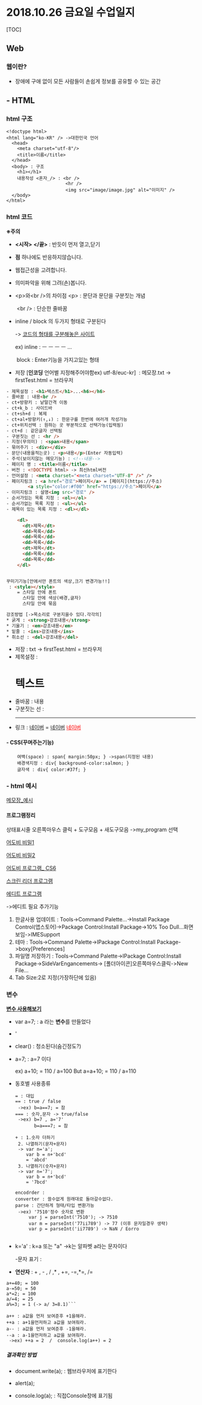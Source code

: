 # 2018.10.26 금요일 수업일지

[TOC]

## Web

### 웹이란?

- 장애에 구애 없이 모든 사람들이 손쉽게 정보를 공유할 수 있는 공간

## - HTML

### html 구조

```html구조
<!doctype html>
<html lang="ko-KR" /> ->대한민국 언어
  <head>
  	<meta charset="utf-8"/>
	<title>이름</title>
  </head>
  <body> : 구조
	<h1></h1>
	내용작성 <혼자_/> : <br />
    				  <hr />
    				  <img src="image/image.jpg" alt="이미지" />
  </body>
</html>    
```



### html 코드

**※주의**

- **<**시작**>** **</**끝**>**​ : 반듯이 먼저 열고,닫기

- **점** 하나에도 반응하지않습니다.

- 웹접근성을 고려합니다.

- 의미파악을 위해 그려(손)봅니다.

- \<p>와\<br />의 차이점   \<p> : 문단과 문단을 구분짓는 개념

    ​					\<br /> : 단순한 줄바꿈

- inline / block 의 두가지 형태로 구분된다

    -> [코드의 형태를 구분해놓은 사이트](https://htmlreference.io/)

    ex) inline : ㅡ ㅡ ㅡ ㅡ ...

    ​      block : Enter기능을 가지고있는 형태

-  저장 [**인코딩** 언어별 지정해주어야함ex) utf-8/euc-kr]
    ​	: 메모장.txt -> firstTest.html = 브라우저

```html 코드
- 제목설정 : <h1>텍스트</h1>...<h6></h6>
- 줄바꿈 : 내용<br />
- ct+방향키 : 낱말간격 이동
- ct+k_b : 사이드바
- ct+sh+d : 복제
- ct+al+방향키(↑,↓) : 한문구를 한번에 여러개 작성가능
- ct+위치선택 : 원하는 곳 부분적으로 선택가능(입력됨)
- ct+d : 같은글자 선택됨
- 구분짓는 선 : <hr />
- 지정(무의미) : <span>내용</span>
- 묶어주기 : <div></div>
- 문단(내용을적는곳) : <p>내용</p>(Enter 자동입력)
- 주석(보이지않는 메모기능) : <!--내용-->
- 페이지 명 : <title>이름</title>
- 버전 : <!DOCTYPE html> -> 최신html버전
- 언어설정 : <meta charset="<meta charset="UTF-8" />" />
- 페이지링크 : <a href="경로">페이지</a> = [페이지](https://주소)
		<a style="color:#f00" href="https://주소">페이지</a>
- 이미지링크 : 설명<img src="경로" />
- 순서가있는 목록 지정 : <ol></ol>
- 순서가없는 목록 지정 : <ul></ul>
- 제목이 있는 목록 지정 : <dl></dl>

	<dl>
	  <dt>제목</dt>
	  <dd>목록</dd>
	  <dd>목록</dd>
	  <dd>목록</dd>
	  <dt>제목</dt>
	  <dd>목록</dd>
	  <dd>목록</dd>
	</dl>


꾸미기기능[안에서만 폰트의 색상,크기 변경가능!!]
 : <style></style>
	= 스타일 안에 폰트
	  스타일 안에 색상(배경,글자)
      스타일 안에 묶음

강조방법 [->목소리로 구분지을수 있다.각각의]
* 굵게 : <strong>강조내용</strong>
* 기울기 : <em>강조내용</em>
* 밑줄 : <ins>강조내용</ins>
* 취소선 : <del>강조내용</del>

```

- 저장 : txt -> firstTest.html = 브라우저
- 제목설정 : <h1>텍스트</h1>
- 줄바꿈 : 내용<br />
- 구분짓는 선 : <hr />
- 링크 : <a href="https://www.naver.com">네이버</a> = [네이버](https://www.naver.com)
   <a style="color:#f00" href="https://www.naver.com">네이버</a>
#### - CSS(꾸며주는기능)

```
    여백(space) : span{ margin:50px; } ->span(지정된 내용)
    배경색지정 : div{ background-color:salmon; }
    글자색 : div{ color:#37f; }
```

### - html 예시

[메모장_예시](file:///D:/work/joomi/b_example/first_practice.html)

#### 프로그램정리

상태표시줄 오른쪽마우스 클릭 + 도구모음 + 새도구모음 ->my_program 선택

[어도비 비밀1](https://fhvugcfuhjvc.tistory.com/157)

[어도비 비밀2](http://crowhistory.tistory.com/103)

[어도비 프로그램_ CS6](https://helpx.adobe.com/kr/download-install/kb/cs6-product-downloads.html)

[스크린 리더 프로그램](https://www.nvaccess.org/)

[에디트 프로그램](https://www.sublimetext.com/)

->에디트 필요 추가기능 

1. 한글사용 업데이트 : Tools->Command Palette...->Install Package Control(앱스토어)->Package Control:Install Package->10% Too Dull...화면 보임->IMESupport
2. 테마 : Tools->Command Palette->IPackage Control:Install Package->boxy[Preferences]
3. 파일명 저장하기 : Tools->Command Palette->IPackage Control:Install Package->SideVarEngancements-> [폴더아이콘]오른쪽마우스클릭->New File...
4. Tab Size:2로 지정(가장하단에 있음)

### 변수

[**변수 사용해보기**](about:blank)

- var a=7;  : a 라는 **변수**를 만들었다

- '

- clear() : 청소된다(숨긴정도?)

- a=7; : a=7 이다 

  ex) a+10; = 110 / a=100  But a=a+10; = 110 / a=110

- 동호별 사용종류

   ```기호별 다양한 사용방법
   = : 대입
   == : true / false
   	->ex) b=a==7; = 참
   === : 숫자,문자 -> true/false
   	->ex) b=7 , a='7'
   		  b=a===7; = 참
   		  
   + : 1.숫자 더하기		  
   	2. 나열하기(문자+문자)
   	-> var n='a';
   	   var b = n+'bcd' 
   	   = 'abcd'
   	3. 나열하기(숫자+문자)   
   	-> var n='7';
   	   var b = n+'bcd' 
   	   = '7bcd'
   
   encodrder : 
   converter : 쓸수없게 원래대로 돌아갈수없다.
   parse : 간단하게 형태/타입 변환가능
   	->ex) '7510'정수 숫자로 변환
   		var j = parseInt('7510'); -> 7510
   		var m = parseInt('77ii789') -> 77 (이후 문자일경우 생략)
   		var p = parseInt('ii7789') -> NaN / Eorro
   		 
   ```

- k='a' : k=a 또는 "a" ->k는 알파벳 a라는 문자이다

   -문자 표기 : 

- **연산자** : + , - , / ,* , +=, -=,*=, /=

```연산자 
a+=40; = 100
a-=50; = 50
a*=2; = 100
a/=4; = 25
a%=3; = 1 (-> a/ 3=8.1)```

a++ : a값을 먼저 보여준후 +1을해라.
++a : a+1을먼저하고 a값을 보여줘라.
a-- : a값을 먼저 보여준후 -1을해라.
--a : a-1을먼저하고 a값을 보여줘라.
 ->ex) ++a = 2  /  console.log(a++) = 2
```

##### 결과확인 방법 

- document.write(a); : 웹브라우저에 표기한다

- alert(a);
- console.log(a); : 직접Console창에 표기됨